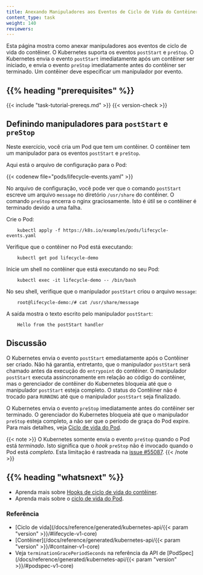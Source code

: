 ```yaml
---
title: Anexando Manipuladores aos Eventos de Ciclo de Vida do Contêiner
content_type: task
weight: 140
reviewers:
---
```


<!-- overview -->

Esta página mostra como anexar manipuladores aos eventos de ciclo de vida do contêiner. 
O Kubernetes suporta os eventos `postStart` e `preStop`. O Kubernetes envia o evento 
`postStart` imediatamente após um contêiner ser iniciado, 
e envia o evento `preStop` imediatamente antes do contêiner ser terminado. 
Um contêiner deve especificar um manipulador por evento.




## {{% heading "prerequisites" %}}


{{< include "task-tutorial-prereqs.md" >}} {{< version-check >}}


<!-- steps -->

## Definindo manipuladores para `postStart` e `preStop`

Neste exercício, você cria um Pod que tem um contêiner. 
O contêiner tem um manipulador para os eventos `postStart` e `preStop`.

Aqui está o arquivo de configuração para o Pod:

{{< codenew file="pods/lifecycle-events.yaml" >}}

No arquivo de configuração, você pode ver que o comando `postStart` escreve um arquivo 
`message` no diretório `/usr/share` do contêiner. 
O comando `preStop` encerra o nginx graciosamente. 
Isto é útil se o contêiner é terminado devido a uma falha. 

Crie o Pod:

```shell
    kubectl apply -f https://k8s.io/examples/pods/lifecycle-events.yaml
```

Verifique que o contêiner no Pod está executando:

```shell
    kubectl get pod lifecycle-demo
```

Inicie um shell no contêiner que está executando no seu Pod:

```shell
    kubectl exec -it lifecycle-demo -- /bin/bash
```

No seu shell, verifique que o manipulador `postStart` criou o arquivo `message`:

```shell
    root@lifecycle-demo:/# cat /usr/share/message
```

A saída mostra o texto escrito pelo manipulador `postStart`: 

```shell
    Hello from the postStart handler
```

<!-- discussion -->

## Discussão

O Kubernetes envia o evento `postStart` emediatamente após o Contêiner ser criado. 
Não há garantia, entretanto, que o manipulador `postStart` será chamado antes 
da execução do `entrypoint` do contêiner. O manipulador `postStart` executa 
assincronamente em relação ao código do contêiner, mas o gerenciador de contêiner do Kubernetes 
bloqueia até que o manipulador `postStart` esteja completo. O status do Contêiner 
não é trocado para `RUNNING` até que o manipulador `postStart` seja finalizado.

O Kubernetes envia o evento `preStop` imediatamente antes do contêiner ser terminado. 
O gerenciador do Kubernetes bloqueia até que o manipulador `preStop` esteja completo, 
a não ser que o período de graça do Pod expire. Para mais detalhes, 
veja [Ciclo de vida do Pod](/docs/concepts/workloads/pods/pod-lifecycle/).

{{< note >}}
O Kubernetes somente envia o evento `preStop` quando o Pod está *terminado*.
Isto significa que o _hook_ `preStop` não é invocado quando o Pod está *completo*. 
Esta limitação é rastreada na [issue #55087](https://github.com/kubernetes/kubernetes/issues/55807).
{{< /note >}}




## {{% heading "whatsnext" %}}


* Aprenda mais sobre [Hooks de ciclo de vida do contêiner](/pt-br/docs/concepts/containers/container-lifecycle-hooks/).
* Aprenda mais sobre o [ciclo de vida do Pod](/docs/concepts/workloads/pods/pod-lifecycle/).


### Referência

* [Ciclo de vida](/docs/reference/generated/kubernetes-api/{{< param "version" >}}/#lifecycle-v1-core)
* [Contêiner](/docs/reference/generated/kubernetes-api/{{< param "version" >}}/#container-v1-core)
* Veja `terminationGracePeriodSeconds` na referência da API de [PodSpec](/docs/reference/generated/kubernetes-api/{{< param "version" >}}/#podspec-v1-core)




